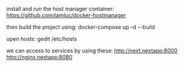 install and run the host manager container:
https://github.com/iamluc/docker-hostmanager

then build the project using: 
docker-compose up -d --build

open hosts:
gedit /etc/hosts

we can access to services by using these:
http://next.nextapp:8000
http://nginx.nextapp:8080

